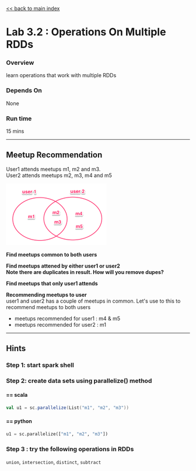 [<< back to main index](../README.md)

Lab 3.2 : Operations On Multiple RDDs
=====================================
### Overview
learn operations that work with multiple RDDs

### Depends On 
None

### Run time
15 mins


--------
Meetup Recommendation
--------
User1 attends meetups  m1, m2 and m3.  
User2 attends meetups  m2, m3, m4  and m5

![generated files](../images/3.2.png)

**Find meetups common to both users** 

**Find meetups attened by either user1 or user2**  
**Note there are duplicates in result.  How will you remove dupes?**

**Find meetups that only user1 attends**

**Recommending meetups to user**   
user1 and user2 has a couple of meetups in common.  Let's use to this to recommend meetups to both users  
* meetups recommended for user1 : m4 & m5
* meetups recommended for user2 : m1


-----
Hints
-----

### Step 1: start spark shell

### Step 2: create data sets using parallelize() method
#### ==   scala
```scala
val u1 = sc.parallelize(List("m1", "m2", "m3"))
```

#### == python
```python
u1 = sc.parallelize(["m1", "m2", "m3"])
```

### Step 3 : try the following operations in RDDs
`union`, `intersection`,  `distinct`,  `subtract`